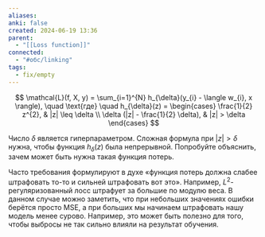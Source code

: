 ```yaml
---
aliases: 
anki: false
created: 2024-06-19 13:36
parent:
  - "[[Loss function]]"
connected:
  - "#обс/linking"
tags:
  - fix/empty
---
```



$$ \mathcal{L}(f, X, y) = \sum_{i=1}^{N} h_{\delta}(y_{i} - \langle w_{i}, x \rangle), \quad \text{где} \quad h_{\delta}(z) = \begin{cases} \frac{1}{2} z^{2}, & |z| \leq \delta \\ \delta (|z| - \frac{1}{2} \delta), & |z| > \delta \end{cases} $$

Число $\delta$ является гиперпараметром. Сложная формула при $|z| > \delta$ нужна, чтобы функция $h_{\delta}(z)$ была непрерывной. Попробуйте объяснить, зачем может быть нужна такая функция потерь.


Часто требования формулируют в духе «функция потерь должна слабее штрафовать то-то и сильней штрафовать вот это». Например, $L^{2}$-регуляризованный лосс штрафует за большие по модулю веса. В данном случае можно заметить, что при небольших значениях ошибки берётся просто MSE, а при больших мы начинаем штрафовать нашу модель менее сурово. Например, это может быть полезно для того, чтобы выбросы не так сильно влияли на результат обучения.
